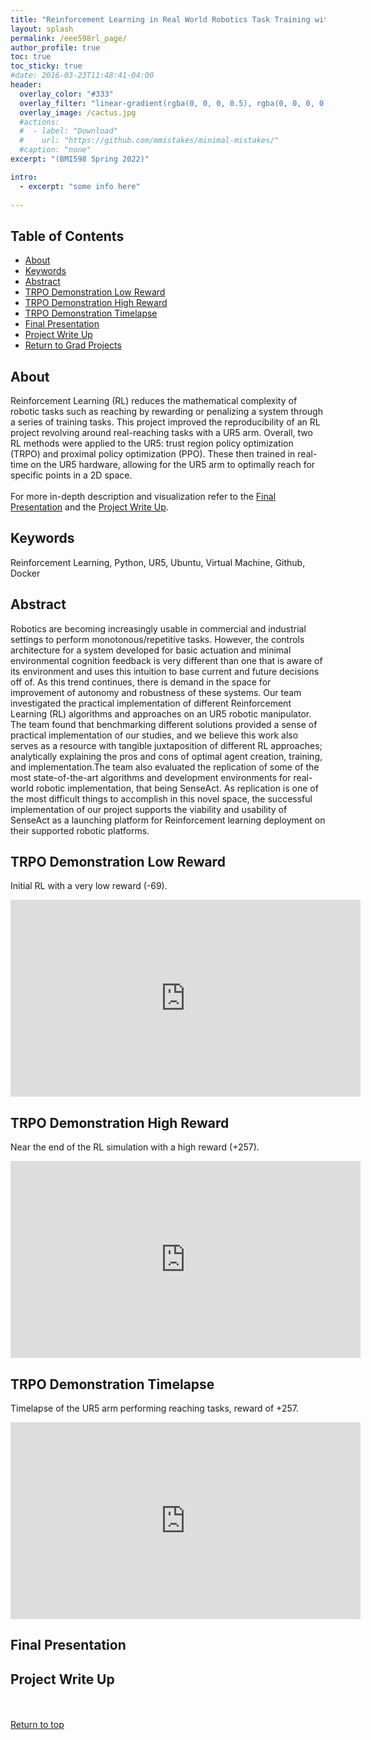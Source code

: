 ```yaml
---
title: "Reinforcement Learning in Real World Robotics Task Training with UR5"
layout: splash
permalink: /eee598rl_page/
author_profile: true
toc: true
toc_sticky: true
#date: 2016-03-23T11:48:41-04:00
header:
  overlay_color: "#333"
  overlay_filter: "linear-gradient(rgba(0, 0, 0, 0.5), rgba(0, 0, 0, 0.5))"
  overlay_image: /cactus.jpg
  #actions:
  #  - label: "Download"
  #    url: "https://github.com/mmistakes/minimal-mistakes/"
  #caption: "none"
excerpt: "(BMI598 Spring 2022)"

intro: 
  - excerpt: "some info here"   
   
---
```


## Table of Contents
- [About](/eee598rl_page/#about)<br>
- [Keywords](/eee598rl_page/#keywords)  <br> 
- [Abstract](/eee598rl_page/#abstract) <br>
- [TRPO Demonstration Low Reward](/eee598rl_page/#trpo-demonstration-low-reward)  <br>
- [TRPO Demonstration High Reward](/eee598rl_page/#trpo-demonstration-high-reward)  <br>
- [TRPO Demonstration Timelapse](/eee598rl_page/#trpo-demonstration-timelapse)  <br>
- [Final Presentation](/eee598rl_page/#final-presentation) <br>
- [Project Write Up](/eee598rl_page/#project-write-up) <br>
- [Return to Grad Projects](/grad_projects/) 


## About
Reinforcement Learning (RL) reduces the mathematical complexity of robotic tasks such as reaching by rewarding or penalizing a system through a series of training tasks. This project improved the reproducibility of an RL project revolving around real-reaching tasks with a UR5 arm. Overall, two RL methods were applied to the UR5: trust region policy optimization (TRPO) and proximal policy optimization (PPO). These then trained in real-time on the UR5 hardware, allowing for the UR5 arm to optimally reach for specific points in a 2D space. <br><br> 
For more in-depth description and visualization refer to the [Final Presentation](/eee598rl_page/#final-presentation) and the [Project Write Up](/eee598rl_page/#project-write-up).
## Keywords
Reinforcement Learning, Python, UR5, Ubuntu, Virtual Machine, Github, Docker

## Abstract
Robotics are becoming increasingly usable in commercial and industrial settings to perform monotonous/repetitive
tasks. However, the controls architecture for a system developed for basic actuation and minimal environmental cognition feedback is very different than one that is aware of its environment and uses this intuition to base current and future decisions off of. As this trend continues, there is demand in the space for improvement of autonomy and robustness of these systems. Our team investigated the practical implementation of different Reinforcement Learning (RL) algorithms and approaches on an UR5 robotic manipulator. The team found that benchmarking different solutions provided a sense of practical implementation of our studies, and we believe this work also serves as a resource with tangible juxtaposition of different RL approaches; analytically explaining the pros and cons of optimal agent creation, training, and implementation.The team also evaluated the replication of some of the most state-of-the-art algorithms and development environments for real-world robotic implementation, that being SenseAct. As replication is one of the most difficult things to accomplish in this novel space, the successful implementation of our project supports the viability and usability of SenseAct as a launching platform for Reinforcement learning deployment on their supported robotic platforms.

## TRPO Demonstration Low Reward 
Initial RL with a very low reward (-69).
<iframe width="560" height="315" src="https://www.youtube.com/embed/ID5nXswgAEQ" title="YouTube video player" frameborder="0" allow="accelerometer; autoplay; clipboard-write; encrypted-media; gyroscope; picture-in-picture" allowfullscreen></iframe>

## TRPO Demonstration High Reward 
Near the end of the RL simulation with a high reward (+257).  
<iframe width="560" height="315" src="https://www.youtube.com/embed/wuRKRXLQcfE" title="YouTube video player" frameborder="0" allow="accelerometer; autoplay; clipboard-write; encrypted-media; gyroscope; picture-in-picture" allowfullscreen></iframe>

## TRPO Demonstration Timelapse
Timelapse of the UR5 arm performing reaching tasks, reward of +257. 
<iframe width="560" height="315" src="https://www.youtube.com/embed/MOPrrYCnyA8" title="YouTube video player" frameborder="0" allow="accelerometer; autoplay; clipboard-write; encrypted-media; gyroscope; picture-in-picture" allowfullscreen></iframe>

## Final Presentation
<object data="{{ site.url }}{{ site.baseurl }}/_pages/graduate/EEE598RL/Team6_Sindorf_Finalpresentation.pdf" width="1000" height="1000" type='application/pdf'></object>

## Project Write Up
<object data="{{ site.url }}{{ site.baseurl }}/_pages/graduate/EEE598RL/Team6_name_PC2.pdf" width="1000" height="1000" type='application/pdf'></object>

<br><br>
[Return to top](/eee598rl_page/#table-of-contents)
